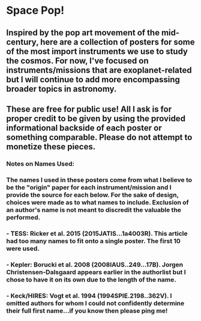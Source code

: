 # Space Pop!

## Inspired by the pop art movement of the mid-century, here are a collection of posters for some of the most import instruments we use to study the cosmos. For now, I've focused on instruments/missions that are exoplanet-related but I will continue to add more encompassing broader topics in astronomy.

## These are free for public use! All I ask is for proper credit to be given by using the provided informational backside of each poster or something comparable. Please do not attempt to monetize these pieces.

### Notes on Names Used:
### The names I used in these posters come from what I believe to be the "origin" paper for each instrument/mission and I provide the source for each below. For the sake of design, choices were made as to what names to include. Exclusion of an author's name is not meant to discredit the valuable the performed. 

### - TESS: Ricker et al. 2015 (2015JATIS...1a4003R). This article had too many names to fit onto a single poster. The first 10 were used.
### - Kepler: Borucki et al. 2008 (2008IAUS..249...17B). Jorgen Christensen-Dalsgaard appears earlier in the authorlist but I chose to have it on its own due to the length of the name.
### - Keck/HIRES: Vogt et al. 1994 (1994SPIE.2198..362V). I omitted authors for whom I could not confidently determine their full first name...if you know then please ping me! 
